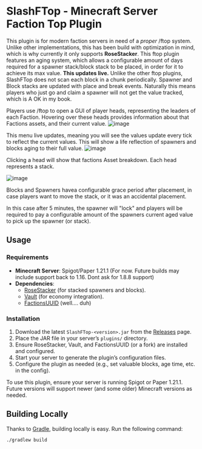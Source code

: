 # SlashFTop - Minecraft Server Faction Top Plugin
This plugin is for modern faction servers in need of a *proper* /ftop system. Unlike other implementations, this has been build with optimization in mind, which is why currently it only supports **RoseStacker**. This ftop plugin features an aging system, which allows a configurable amount of days required for a spawner stack/block stack to be placed, in order for it to achieve its max value. **This updates live.** Unlike the other ftop plugins, SlashFTop does not scan each block in a chunk periodically. Spawner and Block stacks are updated with place and break events. Naturally this means players who just go and claim a spawner will not get the value tracked, which is A OK in my book. 

Players use /ftop to open a GUI of player heads, representing the leaders of each Faction. Hovering over these heads provides information about that Factions assets, and their current value.
![image](https://github.com/user-attachments/assets/32e688e2-a1c2-48b9-9783-bb8c54ed57f4)

This menu live updates, meaning you will see the values update every tick to reflect the current values. This will show a life reflection of spawners and blocks aging to their full value.
![image](https://github.com/user-attachments/assets/d80d12e1-343e-4835-85bf-aa876f73c412)

Clicking a head will show that factions Asset breakdown. Each head represents a stack.

![image](https://github.com/user-attachments/assets/816b90d1-d419-414d-b482-857dfe3f8384)

Blocks and Spawners havea configurable grace period after placement, in case players want to move the stack, or it was an accidental placement.

In this case after 5 minutes, the spawner will "lock" and players will be required to pay a configurable amount of the spawners current aged value to pick up the spawner (or stack).


## Usage
### Requirements
- **Minecraft Server**: Spigot/Paper 1.21.1 (For now. Future builds may include support back to 1.16. Dont ask for 1.8.8 support)
- **Dependencies**:
  - [RoseStacker](https://modrinth.com/plugin/rosestacker) (for stacked spawners and blocks).
  - [Vault](https://www.spigotmc.org/resources/vault.34315/) (for economy integration).
  - [FactionsUUID](https://www.spigotmc.org/resources/factionsuuid.1035/) (well.... duh)

### Installation
1. Download the latest `SlashFTop-<version>.jar` from the [Releases](https://github.com/thegeekedgamer/SlashFTop/releases) page.
2. Place the JAR file in your server’s `plugins/` directory.
3. Ensure RoseStacker, Vault, and FactionsUUID (or a fork) are installed and configured.
4. Start your server to generate the plugin’s configuration files.
5. Configure the plugin as needed (e.g., set valuable blocks, age time, etc. in the config).


To use this plugin, ensure your server is running Spigot or Paper 1.21.1. Future versions will support newer (and some older) Minecraft versions as needed.

## Building Locally
Thanks to [Gradle](https://gradle.org/), building locally is easy. Run the following command:

```bash
./gradlew build
